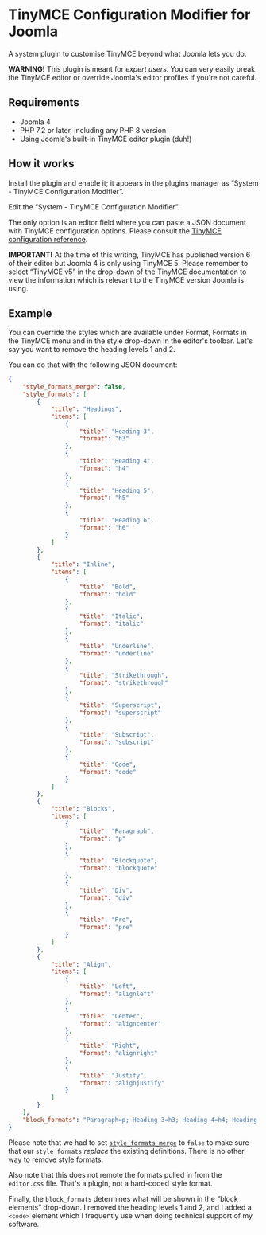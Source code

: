 # TinyMCE Configuration Modifier for Joomla

A system plugin to customise TinyMCE beyond what Joomla lets you do.

**WARNING!** This plugin is meant for _expert users_. You can very easily break the TinyMCE editor or override Joomla's editor profiles if you're not careful.

## Requirements

* Joomla 4
* PHP 7.2 or later, including any PHP 8 version
* Using Joomla's built-in TinyMCE editor plugin (duh!)

## How it works

Install the plugin and enable it; it appears in the plugins manager as “System - TinyMCE Configuration Modifier”.

Edit the “System - TinyMCE Configuration Modifier”.

The only option is an editor field where you can paste a JSON document with TinyMCE configuration options. Please consult the [TinyMCE configuration reference](https://www.tiny.cloud/docs/configure/).

**IMPORTANT!** At the time of this writing, TinyMCE has published version 6 of their editor but Joomla 4 is only using TinyMCE 5. Please remember to select “TinyMCE v5” in the drop-down of the TinyMCE documentation to view the information which is relevant to the TinyMCE version Joomla is using.

## Example

You can override the styles which are available under Format, Formats in the TinyMCE menu and in the style drop-down in the editor's toolbar. Let's say you want to remove the heading levels 1 and 2.

You can do that with the following JSON document:

```json
{
    "style_formats_merge": false,
    "style_formats": [
        {
            "title": "Headings",
            "items": [
                {
                    "title": "Heading 3",
                    "format": "h3"
                },
                {
                    "title": "Heading 4",
                    "format": "h4"
                },
                {
                    "title": "Heading 5",
                    "format": "h5"
                },
                {
                    "title": "Heading 6",
                    "format": "h6"
                }
            ]
        },
        {
            "title": "Inline",
            "items": [
                {
                    "title": "Bold",
                    "format": "bold"
                },
                {
                    "title": "Italic",
                    "format": "italic"
                },
                {
                    "title": "Underline",
                    "format": "underline"
                },
                {
                    "title": "Strikethrough",
                    "format": "strikethrough"
                },
                {
                    "title": "Superscript",
                    "format": "superscript"
                },
                {
                    "title": "Subscript",
                    "format": "subscript"
                },
                {
                    "title": "Code",
                    "format": "code"
                }
            ]
        },
        {
            "title": "Blocks",
            "items": [
                {
                    "title": "Paragraph",
                    "format": "p"
                },
                {
                    "title": "Blockquote",
                    "format": "blockquote"
                },
                {
                    "title": "Div",
                    "format": "div"
                },
                {
                    "title": "Pre",
                    "format": "pre"
                }
            ]
        },
        {
            "title": "Align",
            "items": [
                {
                    "title": "Left",
                    "format": "alignleft"
                },
                {
                    "title": "Center",
                    "format": "aligncenter"
                },
                {
                    "title": "Right",
                    "format": "alignright"
                },
                {
                    "title": "Justify",
                    "format": "alignjustify"
                }
            ]
        }
    ],
	"block_formats": "Paragraph=p; Heading 3=h3; Heading 4=h4; Heading 5=h5; Heading 6=h6; Preformatted=pre; Code=code"
}
```

Please note that we had to set [`style_formats_merge`](https://www.tiny.cloud/docs/configure/editor-appearance/#style_formats_merge) to `false` to make sure that our `style_formats` _replace_ the existing definitions. There is no other way to remove style formats. 

Also note that this does not remote the formats pulled in from the `editor.css` file. That's a plugin, not a hard-coded style format.

Finally, the `block_formats` determines what will be shown in the “block elements” drop-down. I removed the heading levels 1 and 2, and I added a `<code>` element which I frequently use when doing technical support of my software.